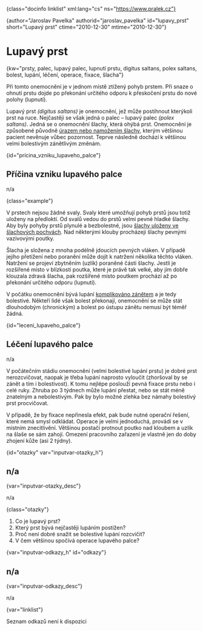 
{class="docinfo linklist" xml:lang="cs" ns="https://www.pralek.cz"}

{author="Jaroslav Pavelka" authorid="jaroslav\_pavelka" id="lupavy\_prst" short="Lupavý prst" ctime="2010-12-30" mtime="2010-12-30"}

# Lupavý prst

{kw="prsty, palec, lupavý palec, lupnutí prstu, digitus saltans, polex saltans, bolest, lupání, léčení, operace, fixace, šlacha"}

Při tomto onemocnění je v jednom místě ztížený pohyb prstem. Při snaze o ohnutí prstu dojde po překonání určitého odporu k přeskočení prstu do nové polohy (lupnutí).

Lupavý prst _(digitus saltans)_ je onemocnění, jež může postihnout kterýkoli prst na ruce. Nejčastěji se však jedná o palec – lupavý palec _(polex saltans)_. Jedná se o onemocnění šlachy, která ohýbá prst. Onemocnění je způsobené původně [úrazem nebo namožením šlachy][1], kterým většinou pacient nevěnuje vůbec pozornost. Teprve následně dochází k většinou velmi bolestivým zánětlivým změnám.

{id="pricina\_vzniku\_lupaveho_palce"}

## Příčina vzniku lupavého palce

n/a

{class="example"}

V prstech nejsou žádné svaly. Svaly které umožňují pohyb prstů jsou totiž uloženy na předloktí. Od svalů vedou do prstů velmi pevné hladké šlachy. Aby byly pohyby prstů plynulé a bezbolestné, jsou [šlachy uloženy ve šlachových pochvách][1]. Nad některými klouby procházejí šlachy pevnými vazivovými poutky.

Šlacha je složena z mnoha podélně jdoucích pevných vláken. V případě jejího přetížení nebo poranění může dojít k natržení několika těchto vláken. Natržení se projeví zbytněním (uzlík) poraněné části šlachy. Jestli je rozšířené místo v blízkosti poutka, které je právě tak velké, aby jím dobře klouzala zdravá šlacha, pak rozšířené místo poutkem prochází až po překonání určitého odporu (lupnutí).

V počátku onemocnění bývá lupání [komplikováno zánětem][2] a je tedy bolestivé. Někteří lidé však bolest překonají, onemocnění se může stát dlouhodobým (chronickým) a bolest po ústupu zánětu nemusí být téměř žádná.

{id="leceni\_lupaveho\_palce"}

## Léčení lupavého palce

n/a

V počátečním stádiu onemocnění (velmi bolestivé lupání prstu) je dobré prst nerozcvičovat, naopak je třeba lupání naprosto vyloučit (zhoršoval by se zánět a tím i bolestivost). K tomu nejlépe poslouží pevná fixace prstu nebo i celé ruky. Zhruba po 3 týdnech může lupání přestat, nebo se stát méně znatelným a nebolestivým. Pak by bylo možné zlehka bez námahy bolestivý prst procvičovat.

V případě, že by fixace nepřinesla efekt, pak bude nutné operační řešení, které nemá smysl odkládat. Operace je velmi jednoduchá, provádí se v místním znecitlivění. Většinou postačí protnout poutko nad kloubem a uzlík na šlaše se sám zahojí. Omezení pracovního zařazení je vlastně jen do doby zhojení kůže (asi 2 týdny).

{id="otazky" var="inputvar-otazky_h"}

## n/a

{var="inputvar-otazky_desc"}

n/a

{class="otazky"}

  1. Co je lupavý prst?
  2. Který prst bývá nejčastěji lupáním postižen?
  3. Proč není dobré snažit se bolestivé lupání rozcvičit?
  4. V čem většinou spočívá operace lupavého palce?

{var="inputvar-odkazy_h" id="odkazy"}

## n/a

{var="inputvar-odkazy_desc"}

n/a

{var="linklist"}

Seznam odkazů není k dispozici

 [1]: onemocneni_slach
 [2]: lecba_zanetu

